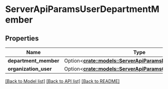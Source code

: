 # ServerApiParamsUserDepartmentMember

## Properties

Name | Type | Description | Notes
------------ | ------------- | ------------- | -------------
**department_member** | Option<[**crate::models::ServerApiParamsDepartmentMember**](ServerApiParamsDepartmentMember.md)> |  | [optional]
**organization_user** | Option<[**crate::models::ServerApiParamsOrganizationUser**](ServerApiParamsOrganizationUser.md)> |  | [optional]

[[Back to Model list]](../README.md#documentation-for-models) [[Back to API list]](../README.md#documentation-for-api-endpoints) [[Back to README]](../README.md)


